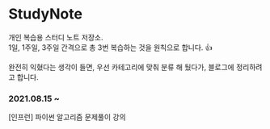 # StudyNote
개인 복습용 스터디 노트 저장소. <br> 
1일, 1주일, 3주일 간격으로 총 3번 복습하는 것을 원칙으로 합니다. 👍

완전히 익혔다는 생각이 들면, 우선 카테고리에 맞춰 분류 해 뒀다가, 블로그에 정리하려고 합니다. 

### 2021.08.15 ~ <br>
[인프런] 파이썬 알고리즘 문제풀이 강의 

